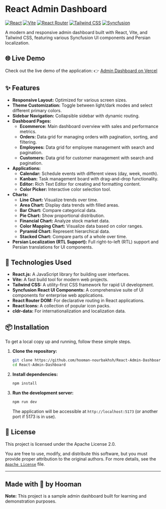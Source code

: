 # React Admin Dashboard
[![React](https://img.shields.io/badge/React-20232A?style=for-the-badge&logo=react&logoColor=61DAFB)](https://reactjs.org/)
[![Vite](https://img.shields.io/badge/Vite-646CFF?style=for-the-badge&logo=vite&logoColor=white)](https://vitejs.dev/)
[![React Router](https://img.shields.io/badge/React_Router-CA4245?style=for-the-badge&logo=react-router&logoColor=white)](https://reactrouter.com/)
[![Tailwind CSS](https://img.shields.io/badge/Tailwind_CSS-06B6D4?style=for-the-badge&logo=tailwind-css&logoColor=white)](https://tailwindcss.com/)
[![Syncfusion](https://img.shields.io/badge/Syncfusion-E24A26?style=for-the-badge&logo=syncfusion&logoColor=white)](https://www.syncfusion.com/)

A modern and responsive admin dashboard built with React, Vite, and Tailwind CSS, featuring various Syncfusion UI components and Persian localization.

## 🌐 Live Demo

Check out the live demo of the application:
👉 [Admin Dashboard on Vercel](https://react-admin-dashboard-eta-three.vercel.app/)

## ✨ Features

*   **Responsive Layout:** Optimized for various screen sizes.
*   **Theme Customization:** Toggle between light/dark modes and select different primary colors.
*   **Sidebar Navigation:** Collapsible sidebar with dynamic routing.
*   **Dashboard Pages:**
    *   **Ecommerce:** Main dashboard overview with sales and performance metrics.
    *   **Orders:** Data grid for managing orders with pagination, sorting, and filtering.
    *   **Employees:** Data grid for employee management with search and pagination.
    *   **Customers:** Data grid for customer management with search and pagination.
*   **Applications:**
    *   **Calendar:** Schedule events with different views (day, week, month).
    *   **Kanban:** Task management board with drag-and-drop functionality.
    *   **Editor:** Rich Text Editor for creating and formatting content.
    *   **Color Picker:** Interactive color selection tool.
*   **Charts:**
    *   **Line Chart:** Visualize trends over time.
    *   **Area Chart:** Display data trends with filled areas.
    *   **Bar Chart:** Compare categorical data.
    *   **Pie Chart:** Show proportional distribution.
    *   **Financial Chart:** Analyze stock market data.
    *   **Color Mapping Chart:** Visualize data based on color ranges.
    *   **Pyramid Chart:** Represent hierarchical data.
    *   **Stacked Chart:** Compare parts of a whole over time.
*   **Persian Localization (RTL Support):** Full right-to-left (RTL) support and Persian translations for UI components.

## 🚀 Technologies Used

*   **React.js:** A JavaScript library for building user interfaces.
*   **Vite:** A fast build tool for modern web projects.
*   **Tailwind CSS:** A utility-first CSS framework for rapid UI development.
*   **Syncfusion React UI Components:** A comprehensive suite of UI components for enterprise web applications.
*   **React Router DOM:** For declarative routing in React applications.
*   **React Icons:** A collection of popular icon packs.
*   **cldr-data:** For internationalization and localization data.

## 📦 Installation

To get a local copy up and running, follow these simple steps.

1.  **Clone the repository:**
    ```bash
    git clone https://github.com/hooman-nourbakhsh/React-Admin-Dashboard.git
    cd React-Admin-Dashboard
    ```

2.  **Install dependencies:**
    ```bash
    npm install
    ```

3.  **Run the development server:**
    ```bash
    npm run dev
    ```

    The application will be accessible at `http://localhost:5173` (or another port if 5173 is in use).


## 📄 License

This project is licensed under the Apache License 2.0.

You are free to use, modify, and distribute this software, but you must provide proper attribution to the original authors. For more details, see the [`Apache License`](./LICENSE) file.

---
Made with 💖 by Hooman
---

**Note:** This project is a sample admin dashboard built for learning and demonstration purposes.
